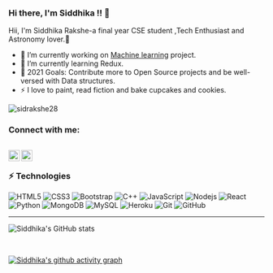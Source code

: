 ### Hi there, I'm Siddhika !! 👋

 Hii, I'm Siddhika Rakshe-a final year CSE student ,Tech Enthusiast and Astronomy lover.🌻
- 🔭 I’m currently working on [Machine learning](https://github.com/sidrakshe28/Major-project-Sem-7) project.
- 🌱 I’m currently learning Redux.
- 🥅 2021 Goals: Contribute more to Open Source projects and be well-versed with Data structures.
- ⚡ I love to paint, read fiction and bake cupcakes and cookies.

<p align="left"> <img src="https://komarev.com/ghpvc/?username=sidrakshe28&label=Profile%20views&color=129e00&style=plastic" alt="sidrakshe28" /> </p>




### Connect with me:


[<img align="left" alt="sidrakshe28 | Twitter" width="22px" src="https://cdn.jsdelivr.net/npm/simple-icons@v3/icons/twitter.svg" />][twitter]
[<img align="left" alt="sidrakshe28 | LinkedIn" width="22px" src="https://cdn.jsdelivr.net/npm/simple-icons@v3/icons/linkedin.svg" />][linkedin]
----------------------------------------------------------------------------------------------------------------------------------------------------
<br>

### ⚡ Technologies


![HTML5](https://img.shields.io/badge/-HTML5-E34F26?style=flat-square&logo=html5&logoColor=white)
![CSS3](https://img.shields.io/badge/-CSS3-1572B6?style=flat-square&logo=css3)
![Bootstrap](https://img.shields.io/badge/-Bootstrap-563D7C?style=flat-square&logo=bootstrap)
![C++](https://img.shields.io/badge/-C++-00599C?style=flat-square&logo=c)
![JavaScript](https://img.shields.io/badge/-JavaScript-black?style=flat-square&logo=javascript)
![Nodejs](https://img.shields.io/badge/-Nodejs-black?style=flat-square&logo=Node.js)
![React](https://img.shields.io/badge/-React-black?style=flat-square&logo=react)
![Python](https://img.shields.io/badge/-Python-black?style=flat-square&logo=python)
![MongoDB](https://img.shields.io/badge/-MongoDB-black?style=flat-square&logo=mongodb)
![MySQL](https://img.shields.io/badge/-MySQL-black?style=flat-square&logo=mysql)
![Heroku](https://img.shields.io/badge/-Heroku-430098?style=flat-square&logo=heroku)
![Git](https://img.shields.io/badge/-Git-black?style=flat-square&logo=git)
![GitHub](https://img.shields.io/badge/-GitHub-181717?style=flat-square&logo=github)


------------------------------------------------------------------------------------------------------------------------------------------------------------

![Siddhika's GitHub stats](https://github-readme-stats.vercel.app/api?username=sidrakshe28&show_icons=true&theme=radical)


<br>

[![Siddhika's github activity graph](https://activity-graph.herokuapp.com/graph?username=sidrakshe28&bg_color=443c40&color=37b7cd&line=07edd3&point=03d3d&area=true&hide_border=true)](https://github.com/sidrakshe28/github-readme-activity-graph)







[twitter]:https://twitter.com/SidRakshe28
[linkedin]: https://www.linkedin.com/in/siddhika28/
[instagram]: https://www.instagram.com/sid_r_28/
